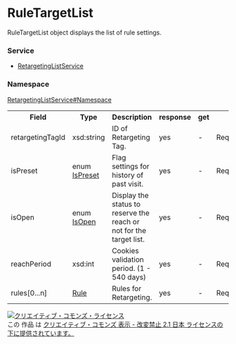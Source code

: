 # RuleTargetList
RuleTargetList object displays the list of rule settings.
### Service
+ [RetargetingListService](../../services/RetargetingListService.md)

### Namespace
[RetargetingListService#Namespace](../../services/RetargetingListService.md#namespace)

<table>
 <tr>
  <th>Field</th>
  <th>Type</th>
  <th>Description</th>
  <th>response</th>
  <th>get</th>
  <th>add</th>
  <th>set</th>
  <th>remove</th>
 </tr>
 <tr>
  <td>retargetingTagId</td>
  <td>xsd:string</td>
  <td>ID of Retargeting Tag.</td>
  <td>yes</td>
  <td>-</td>
  <td>Requirement</td>
  <td>-</td>
  <td>-</td>
 </tr>
 <tr>
  <td>isPreset</td>
  <td>enum<br><a href="./IsPreset.md">IsPreset</a></td>
  <td>Flag settings for history of past visit.</td>
  <td>yes</td>
  <td>-</td>
  <td>Requirement</td>
  <td>-</td>
  <td>-</td>
 </tr>
 <tr>
  <td>isOpen</td>
  <td>enum<br><a href="./IsOpen.md">IsOpen</a></a></td>
  <td>Display the status to reserve the reach or not for the target list.</td>
  <td>yes</td>
  <td>-</td>
  <td>Requirement</td>
  <td>targetListType=RULE：Optional/Updatable, targetListType=DEFAULT_LIST：Ignore</td>
  <td>-</td>
 </tr>
 <tr>
  <td>reachPeriod</td>
  <td>xsd:int</td>
  <td>Cookies validation period. (1 - 540 days)</td>
  <td>yes</td>
  <td>-</td>
  <td>Requirement</td>
  <td>Optional<br>Updatable</td>
  <td>-</td>
 </tr>
 <tr>
  <td>rules[0...n]</td>
  <td><a href="./Rule.md">Rule</a></td>
  <td>Rules for Retargeting.</td>
  <td>yes</td>
  <td>-</td>
  <td>Requirement</td>
  <td>Requirement<br>Updatable</td>
  <td>-</td>
 </tr>
</table>

<a rel="license" href="http://creativecommons.org/licenses/by-nd/2.1/jp/"><img alt="クリエイティブ・コモンズ・ライセンス" style="border-width:0" src="https://i.creativecommons.org/l/by-nd/2.1/jp/88x31.png" /></a><br />この 作品 は <a rel="license" href="http://creativecommons.org/licenses/by-nd/2.1/jp/">クリエイティブ・コモンズ 表示 - 改変禁止 2.1 日本 ライセンスの下に提供されています。</a>
